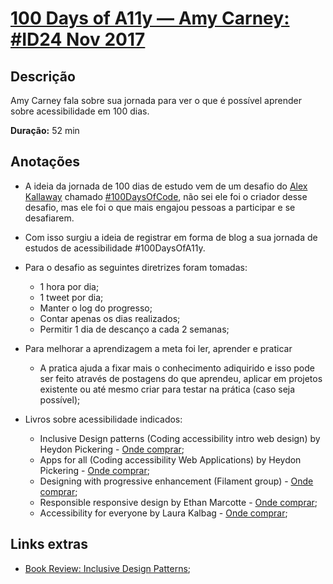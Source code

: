 # [100 Days of A11y — Amy Carney: #ID24 Nov 2017](https://www.youtube.com/watch?v=Qpy35qtdBuo)

## Descrição
Amy Carney fala sobre sua jornada para ver o que é possível aprender sobre acessibilidade em 100 dias. 

**Duração:** 52 min

## Anotações

- A ideia da jornada de 100 dias de estudo vem de um desafio do [Alex Kallaway](https://github.com/kallaway) chamado [#100DaysOfCode](https://www.freecodecamp.org/news/join-the-100daysofcode-556ddb4579e4/), não sei ele foi o criador desse desafio, mas ele foi o que mais engajou pessoas a participar e se desafiarem.

- Com isso surgiu a ideia de registrar em forma de blog a sua jornada de estudos de acessibilidade #100DaysOfA11y.

- Para o desafio as seguintes diretrizes foram tomadas:
  - 1 hora por dia;
  - 1 tweet por dia;
  - Manter o log do progresso;
  - Contar apenas os dias realizados;
  - Permitir 1 dia de descanço a cada 2 semanas;

- Para melhorar a aprendizagem a meta foi ler, aprender e praticar
  - A pratica ajuda a fixar mais o conhecimento adiquirido e isso pode ser feito através de postagens do que aprendeu, aplicar em projetos existente ou até mesmo criar para testar na prática (caso seja possível);

- Livros sobre acessibilidade indicados:
  - Inclusive Design patterns (Coding accessibility intro web design) by Heydon Pickering - [Onde comprar](https://shop.smashingmagazine.com/products/inclusive-design-patterns);
  - Apps for all (Coding accessibility Web Applications) by Heydon Pickering - [Onde comprar](https://shop.smashingmagazine.com/products/apps-for-all);
  - Designing with progressive enhancement (Filament group) - [Onde comprar](https://www.filamentgroup.com/dwpe/);
  - Responsible responsive design by Ethan Marcotte - [Onde comprar](https://abookapart.com/products/responsible-responsive-design);
  - Accessibility for everyone by Laura Kalbag - [Onde comprar](https://abookapart.com/products/accessibility-for-everyone);


## Links extras

- [Book Review: Inclusive Design Patterns](https://medium.com/pine-code/book-review-inclusive-design-patterns-2cc9d22a8c27);
